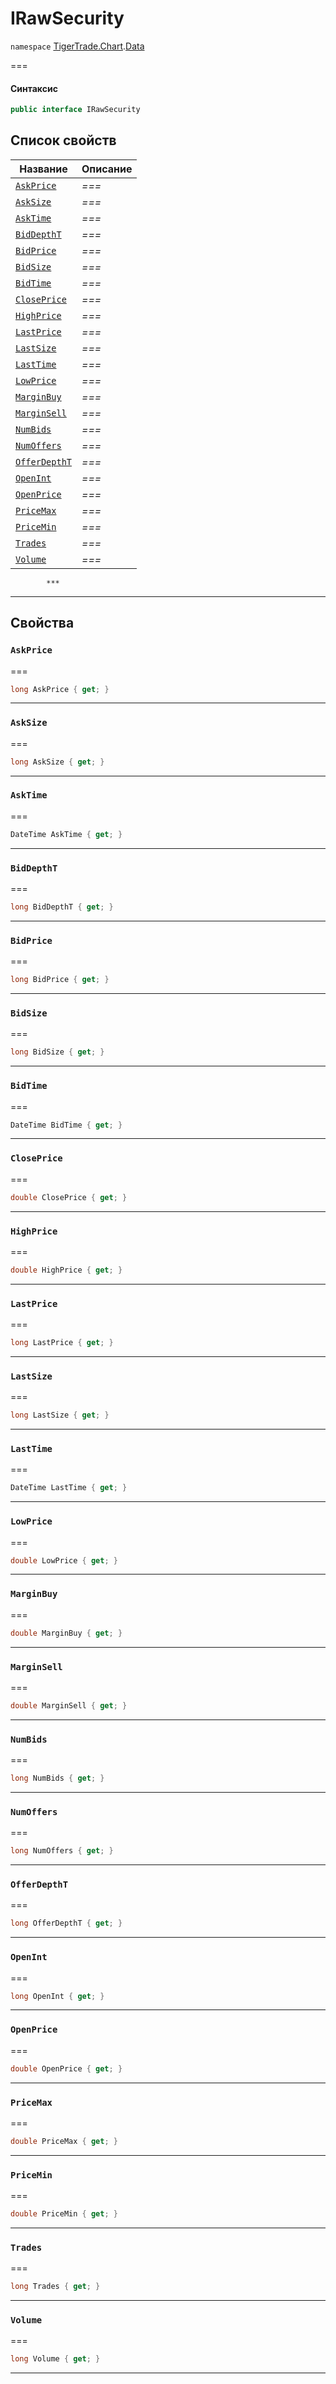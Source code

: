 # IRawSecurity

`namespace` [TigerTrade.Chart](../../../).[Data](./)

\===

#### Синтаксис

```csharp
public interface IRawSecurity
```

## Список свойств

| Название                                                 | Описание |
| -------------------------------------------------------- | -------- |
| [`AskPrice`](irawsecurity.cs.md#property-askprice)       | _===_    |
| [`AskSize`](irawsecurity.cs.md#property-asksize)         | _===_    |
| [`AskTime`](irawsecurity.cs.md#property-asktime)         | _===_    |
| [`BidDepthT`](irawsecurity.cs.md#property-biddeptht)     | _===_    |
| [`BidPrice`](irawsecurity.cs.md#property-bidprice)       | _===_    |
| [`BidSize`](irawsecurity.cs.md#property-bidsize)         | _===_    |
| [`BidTime`](irawsecurity.cs.md#property-bidtime)         | _===_    |
| [`ClosePrice`](irawsecurity.cs.md#property-closeprice)   | _===_    |
| [`HighPrice`](irawsecurity.cs.md#property-highprice)     | _===_    |
| [`LastPrice`](irawsecurity.cs.md#property-lastprice)     | _===_    |
| [`LastSize`](irawsecurity.cs.md#property-lastsize)       | _===_    |
| [`LastTime`](irawsecurity.cs.md#property-lasttime)       | _===_    |
| [`LowPrice`](irawsecurity.cs.md#property-lowprice)       | _===_    |
| [`MarginBuy`](irawsecurity.cs.md#property-marginbuy)     | _===_    |
| [`MarginSell`](irawsecurity.cs.md#property-marginsell)   | _===_    |
| [`NumBids`](irawsecurity.cs.md#property-numbids)         | _===_    |
| [`NumOffers`](irawsecurity.cs.md#property-numoffers)     | _===_    |
| [`OfferDepthT`](irawsecurity.cs.md#property-offerdeptht) | _===_    |
| [`OpenInt`](irawsecurity.cs.md#property-openint)         | _===_    |
| [`OpenPrice`](irawsecurity.cs.md#property-openprice)     | _===_    |
| [`PriceMax`](irawsecurity.cs.md#property-pricemax)       | _===_    |
| [`PriceMin`](irawsecurity.cs.md#property-pricemin)       | _===_    |
| [`Trades`](irawsecurity.cs.md#property-trades)           | _===_    |
| [`Volume`](irawsecurity.cs.md#property-volume)           | _===_    |

```
        ***  
```

***

## Свойства

### `AskPrice` <a href="#property-askprice" id="property-askprice"></a>

\===

```csharp
long AskPrice { get; }
```

***

### `AskSize` <a href="#property-asksize" id="property-asksize"></a>

\===

```csharp
long AskSize { get; }
```

***

### `AskTime` <a href="#property-asktime" id="property-asktime"></a>

\===

```csharp
DateTime AskTime { get; }
```

***

### `BidDepthT` <a href="#property-biddeptht" id="property-biddeptht"></a>

\===

```csharp
long BidDepthT { get; }
```

***

### `BidPrice` <a href="#property-bidprice" id="property-bidprice"></a>

\===

```csharp
long BidPrice { get; }
```

***

### `BidSize` <a href="#property-bidsize" id="property-bidsize"></a>

\===

```csharp
long BidSize { get; }
```

***

### `BidTime` <a href="#property-bidtime" id="property-bidtime"></a>

\===

```csharp
DateTime BidTime { get; }
```

***

### `ClosePrice` <a href="#property-closeprice" id="property-closeprice"></a>

\===

```csharp
double ClosePrice { get; }
```

***

### `HighPrice` <a href="#property-highprice" id="property-highprice"></a>

\===

```csharp
double HighPrice { get; }
```

***

### `LastPrice` <a href="#property-lastprice" id="property-lastprice"></a>

\===

```csharp
long LastPrice { get; }
```

***

### `LastSize` <a href="#property-lastsize" id="property-lastsize"></a>

\===

```csharp
long LastSize { get; }
```

***

### `LastTime` <a href="#property-lasttime" id="property-lasttime"></a>

\===

```csharp
DateTime LastTime { get; }
```

***

### `LowPrice` <a href="#property-lowprice" id="property-lowprice"></a>

\===

```csharp
double LowPrice { get; }
```

***

### `MarginBuy` <a href="#property-marginbuy" id="property-marginbuy"></a>

\===

```csharp
double MarginBuy { get; }
```

***

### `MarginSell` <a href="#property-marginsell" id="property-marginsell"></a>

\===

```csharp
double MarginSell { get; }
```

***

### `NumBids` <a href="#property-numbids" id="property-numbids"></a>

\===

```csharp
long NumBids { get; }
```

***

### `NumOffers` <a href="#property-numoffers" id="property-numoffers"></a>

\===

```csharp
long NumOffers { get; }
```

***

### `OfferDepthT` <a href="#property-offerdeptht" id="property-offerdeptht"></a>

\===

```csharp
long OfferDepthT { get; }
```

***

### `OpenInt` <a href="#property-openint" id="property-openint"></a>

\===

```csharp
long OpenInt { get; }
```

***

### `OpenPrice` <a href="#property-openprice" id="property-openprice"></a>

\===

```csharp
double OpenPrice { get; }
```

***

### `PriceMax` <a href="#property-pricemax" id="property-pricemax"></a>

\===

```csharp
double PriceMax { get; }
```

***

### `PriceMin` <a href="#property-pricemin" id="property-pricemin"></a>

\===

```csharp
double PriceMin { get; }
```

***

### `Trades` <a href="#property-trades" id="property-trades"></a>

\===

```csharp
long Trades { get; }
```

***

### `Volume` <a href="#property-volume" id="property-volume"></a>

\===

```csharp
long Volume { get; }
```

***
